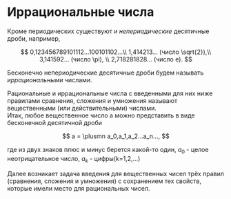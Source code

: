 # Иррациональные числа

Кроме периодических существуют и _непериодические_ десятичные дроби, например,

$$
    0,123456789101112...100101102...\\
    1,414213... (число \sqrt{2}),\\
    3,141592... (число \pi), \\
    2,718281828... (число e).
$$

Бесконечно непериодические десятичные дроби будем называть _иррациональными_ числами.

Рациональные и иррациональные числа с введенными для них ниже правилами сравнения, сложения и умножения называют вещественными (или действительными) числами.  
Итак, любое вещественное число а можно представить в виде бесконечной десятичной дроби

$$
    a = \plusmn a_0,a_1,a_2...a_n...,
$$

где из двух знаков плюс и минус берется какой-то один, $a_0$ - целое неотрицательное число, $a_k$ - цифры(k=1,2,...)

Далее возникает задача введения для вещественных чисел трёх правил (сравнения, сложения и умножения) с сохранением тех свойств, которые имели место для рациональных чисел.
